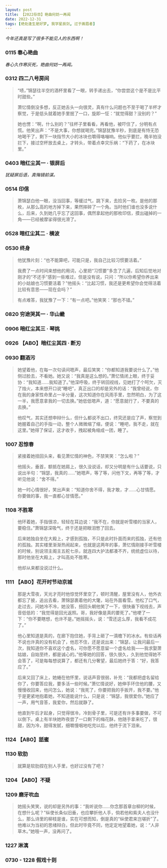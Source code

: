 ```yaml
---
layout: post
title: 【2022存目】艳曲何妨一再闻
date: 2022-12-31
tags: [绝处逢生是好梦, 我学星辰剑, 过于画眉者]
---
```


*今年还真是写了很多不能见人的东西啊！*

### 0115 春心艳曲

*春心久作寒灰死，艳曲何妨一再闻。*

### 0312 四二八号房间
>“啧，”锦瑟往半空的酒杯里看了一眼，转手递出去，“你尝尝这个是不是比平时甜些。”
>
>萧忆情倒没多想，反正她舌头一向很灵，真有什么问题也不至于喝了半杯才察觉，于是低头就着她手里抿了一口，旋即一怔：“就觉得甜？没别的？”
>
>她也愣：“啊，什么别的？”往杯子里看看，再看他，被吓住了，分明有点慌。他笑出声：“不是大事，你想就喝完。”锦瑟犹豫半秒，到底是有恃无恐地喝干了，剩下一块指节大小的冰块也嚼得咯嘣响。他似乎要拦，晚半拍没拦下，接过空杯放去桌上，才转头，带着点幸灾乐祸：“下药了，在冰块里。”

### 0403 暗红尘其一 · 银屏后
*犹疑屏后语，真悔镜前谋。*

### 0514 印信
>萧锦瑟白他一眼，没当回事，等缓过气，跳下来，去捡另一枚。是他的那枚，从那么高的地方掉下来，果然摔碎了一个角。当时他们谁也没多说什么，后来，久到她几乎忘了这回事，偶然拿起他的那枚印信，摸出磕掉的一角——已经被摩挲得很光滑了。

### 0528 暗红尘其二 · 横波

### 0530 终身
>他犹豫片刻：“也不能算吧，可能只是，我自己比较习惯要活着。”
>
>我费了一点时间来想他的用词，心里把“习惯要”多念了几遍，后知后觉地对刚才的“不还手”感到一些难过，但是没有说，只问：“所以你希望你养出来的小姑娘也习惯要活着？”他摇头：“比起习惯，我还是更希望你会觉得活着比较有意思——现在会吗？”
>
>有点难答，我犹豫了一下：“有一点吧。”他笑笑：“那也不错。”

### 0820 穷途哭其一 · 华山畿

### 0906 暗红尘其三 · 琴挑

### 0926 【ABO】暗红尘其四 · 断刃

### 0930 翻酒污
>她望着他，在每一次句读间嗯声，最后笑笑：“你都知道我要说什么了。”他侧过脸去，不看她。她又说：“我真是这么想的。”萧忆情闭上眼，终于妥协：“我知道……我知道了。”他深呼吸，终于转回视线，见她打了个呵欠，灭了烛火，本来想开口说“睡吧”，真正出口的却是另外的话：“我曾经说，你在我的身家性命里占一半分量，这次知道你在风雨手里，忽然明白，为了这一半，我愿意拿我的一切去换。”她低低嗯声，道：“愿意就行了，不要真的去换。”
>
>他叹气，其实还想申辩什么，但什么都说不出口，终究还是应了声，察觉到她握着自己的手指一动，整个人微微缩了缩，便说：“睡吧，我不走，就在这里。”她得了保证，这才收手，拽起被角缩成一团，睡了。

### 1007 忍惊春
>紧接着她扭回头来，看见萧忆情的神色，不禁笑笑：“怎么啦？”
>
>他摇头，垂首，额抵在她肩上，很久没说话，却又分明是有什么话要说，只说出半句：“锦瑟，我真的……”她嗯声，等了等，问他下文，再等了等，才听见他说：“舍不得。”
>
>她一时心情很好，笑出声来：“知道你舍不得，我才敢，才……心甘情愿。你要做的事，我一直都心甘情愿。”

### 1108 不胜寒
>他环着她，手指很凉，轻轻在耳边说：“我不在，你就是听雪楼的当家人，要稳住。”萧锦瑟深吸气，终于还是把眼泪憋了回去。
>
>后来她独自坐在大殿上，才感到孤独，不只是此时扑面而来的孤独，还有他的孤独。其实楼里渐渐热闹起来，也就是这两年的事，萧忆情刚接手听雪楼的时候，别说领主阁主五舵七杀，就连四大护法都凑不齐，统统虚位以待，那时他坐在大殿上，才叫高处不胜寒。
>
>他却从来都没说过什么。

### 1111 【ABO】花开时节动京城
>那是大雪夜，天光才亮时他惊觉怀里空了，顿时清醒，屋里没有人，他外衣都忘了披，追出去看，萧锦瑟裹着他的大氅，站在外面看雪。他松了口气，走过去，问她冷不冷，她没答，扭回头朝他笑了一下，很快垂下视线去，声音低低的：“我觉得是回光返照。哥，我好像是真的要死了。”他哽了一下：“你不要瞎想，也许不是。”她摇摇头，说：“雪还这么厚，我看不成花了。”
>
>他心里知道是真的，在廊下抱住她，手背上砸了一滴檐下的冰水。有些话再不说也许真的没有机会了，他忍不住，还是说出来：“锦瑟，让我问最后一次，我知道你不喜欢这个虚名，可你愿不愿意留一个虚名给我——我求娶萧姑娘，自始至终，都是诚心的。”他等她的回答，很久很久，久到他觉得她不会答了，可是每每想说算了，都还有几分奢望，最后她终于答：“好，我答应了。”
>
>后来又回了床上，她蜷在他怀里，说话声音很弱，补充：“我都把虚名留给你了，你要答应我，要多活一些时候。”萧忆情说好，她伸手环住他的腰，又慢慢收回来，他问怎么，她说：“我死了，你要把我的手扳开，我不要。”他于是更紧地抱着她，不知道能说什么，只是说：“锦瑟，我很爱你。”她应了一声，用气音答，我爱你，然后就静了。
>
>他直到午后才起身，只觉得很冷，冷到骨子里，可是还有许多事要做，不可以倒下。桌上有半块她昨夜尝了一口剩下的梅花酥，他随手拿来吃了，很甜，因为冷，甜得发腻，细嚼慢咽地吃完以后，他终于流下泪来。

### 1124 【ABO】舐蜜

### 1130 软肋
>就算是软肋捏在别人手里，也好过没有了吧？

### 1204 【ABO】不疑

### 1209 磨牙吮血
>她摇头笑笑，说的却是另外的事：“我听说你……你念那首章台柳的时候，在想什么呢？”纵使长条似旧垂，也应攀折他人手，倘若他和紫夫人也没什么，那么诗里的柳枝是谁，实在可想而知，倒是真的“纵使君来岂堪折”了。他难以为当初的思绪辩白，但此时毕竟不同，他定定地望着她，说：“人非草木。”她哦一声，没再问了。

### 1227 淋漓

### 0730 - 1228 假戏十则
